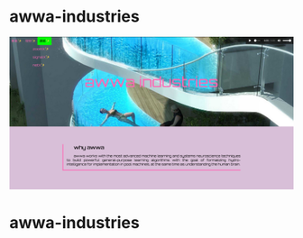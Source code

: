 # awwa-industries
![awwa-industries-home](https://github.com/laurapacis/awwa-industries/blob/master/awwa-industries-home.png?raw=true)
# awwa-industries
